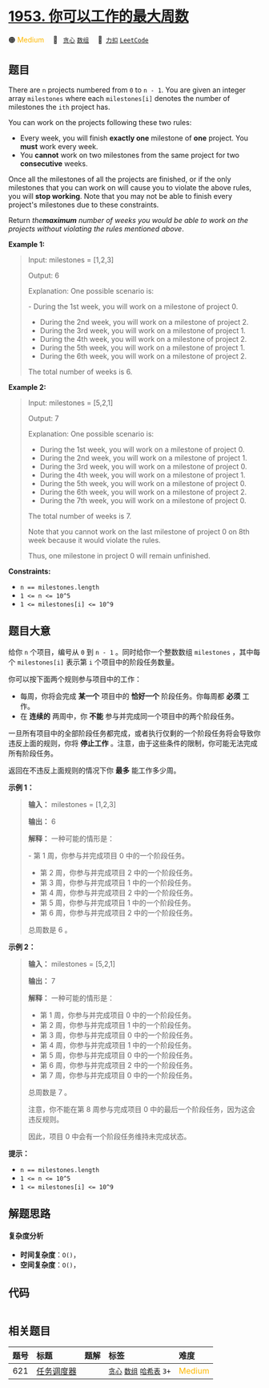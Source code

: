# [1953. 你可以工作的最大周数](https://2xiao.github.io/leetcode-js/problem/1953.html)

🟠 <font color=#ffb800>Medium</font>&emsp; 🔖&ensp; [`贪心`](/tag/greedy.md) [`数组`](/tag/array.md)&emsp; 🔗&ensp;[`力扣`](https://leetcode.cn/problems/maximum-number-of-weeks-for-which-you-can-work) [`LeetCode`](https://leetcode.com/problems/maximum-number-of-weeks-for-which-you-can-work)

## 题目

There are `n` projects numbered from `0` to `n - 1`. You are given an integer
array `milestones` where each `milestones[i]` denotes the number of milestones
the `ith` project has.

You can work on the projects following these two rules:

  * Every week, you will finish **exactly one** milestone of **one** project. You **must**  work every week.
  * You **cannot** work on two milestones from the same project for two **consecutive** weeks.

Once all the milestones of all the projects are finished, or if the only
milestones that you can work on will cause you to violate the above rules, you
will **stop working**. Note that you may not be able to finish every project's
milestones due to these constraints.

Return _the**maximum** number of weeks you would be able to work on the
projects without violating the rules mentioned above_.



**Example 1:**

> Input: milestones = [1,2,3]
> 
> Output: 6
> 
> Explanation: One possible scenario is:
> 
> ​​​​- During the 1st week, you will work on a milestone of project 0.
> - During the 2nd week, you will work on a milestone of project 2.
> - During the 3rd week, you will work on a milestone of project 1.
> - During the 4th week, you will work on a milestone of project 2.
> - During the 5th week, you will work on a milestone of project 1.
> - During the 6th week, you will work on a milestone of project 2.
> 
> The total number of weeks is 6.

**Example 2:**

> Input: milestones = [5,2,1]
> 
> Output: 7
> 
> Explanation: One possible scenario is:
> - During the 1st week, you will work on a milestone of project 0.
> - During the 2nd week, you will work on a milestone of project 1.
> - During the 3rd week, you will work on a milestone of project 0.
> - During the 4th week, you will work on a milestone of project 1.
> - During the 5th week, you will work on a milestone of project 0.
> - During the 6th week, you will work on a milestone of project 2.
> - During the 7th week, you will work on a milestone of project 0.
> 
> The total number of weeks is 7.
> 
> Note that you cannot work on the last milestone of project 0 on 8th week because it would violate the rules.
> 
> Thus, one milestone in project 0 will remain unfinished.

**Constraints:**

  * `n == milestones.length`
  * `1 <= n <= 10^5`
  * `1 <= milestones[i] <= 10^9`


## 题目大意

给你 `n` 个项目，编号从 `0` 到 `n - 1` 。同时给你一个整数数组 `milestones` ，其中每个 `milestones[i]`
表示第 `i` 个项目中的阶段任务数量。

你可以按下面两个规则参与项目中的工作：

  * 每周，你将会完成 **某一个** 项目中的 **恰好一个**  阶段任务。你每周都 **必须** 工作。
  * 在 **连续的** 两周中，你 **不能** 参与并完成同一个项目中的两个阶段任务。

一旦所有项目中的全部阶段任务都完成，或者执行仅剩的一个阶段任务将会导致你违反上面的规则，你将 **停止工作**
。注意，由于这些条件的限制，你可能无法完成所有阶段任务。

返回在不违反上面规则的情况下你 **最多**  能工作多少周。



**示例 1：**

> 
> 
> 
> 
> 
> **输入：** milestones = [1,2,3]
> 
> **输出：** 6
> 
> **解释：** 一种可能的情形是：
> 
> ​​​​- 第 1 周，你参与并完成项目 0 中的一个阶段任务。
> - 第 2 周，你参与并完成项目 2 中的一个阶段任务。
> - 第 3 周，你参与并完成项目 1 中的一个阶段任务。
> - 第 4 周，你参与并完成项目 2 中的一个阶段任务。
> - 第 5 周，你参与并完成项目 1 中的一个阶段任务。
> - 第 6 周，你参与并完成项目 2 中的一个阶段任务。
> 
> 总周数是 6 。
> 
> 

**示例 2：**

> 
> 
> 
> 
> 
> **输入：** milestones = [5,2,1]
> 
> **输出：** 7
> 
> **解释：** 一种可能的情形是：
> - 第 1 周，你参与并完成项目 0 中的一个阶段任务。
> - 第 2 周，你参与并完成项目 1 中的一个阶段任务。
> - 第 3 周，你参与并完成项目 0 中的一个阶段任务。
> - 第 4 周，你参与并完成项目 1 中的一个阶段任务。
> - 第 5 周，你参与并完成项目 0 中的一个阶段任务。
> - 第 6 周，你参与并完成项目 2 中的一个阶段任务。
> - 第 7 周，你参与并完成项目 0 中的一个阶段任务。
> 
> 总周数是 7 。
> 
> 注意，你不能在第 8 周参与完成项目 0 中的最后一个阶段任务，因为这会违反规则。
> 
> 因此，项目 0 中会有一个阶段任务维持未完成状态。



**提示：**

  * `n == milestones.length`
  * `1 <= n <= 10^5`
  * `1 <= milestones[i] <= 10^9`


## 解题思路

#### 复杂度分析

- **时间复杂度**：`O()`，
- **空间复杂度**：`O()`，

## 代码

```javascript

```

## 相关题目

<!-- prettier-ignore -->
| 题号 | 标题 | 题解 | 标签 | 难度 |
| :------: | :------ | :------: | :------ | :------ |
| 621 | [任务调度器](https://leetcode.com/problems/task-scheduler) |  |  [`贪心`](/tag/greedy.md) [`数组`](/tag/array.md) [`哈希表`](/tag/hash-table.md) `3+` | <font color=#ffb800>Medium</font> |